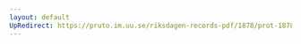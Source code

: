```yaml
---
layout: default
UpRedirect: https://pruto.im.uu.se/riksdagen-records-pdf/1878/prot-1878--ak--052/prot-1878--ak--052_032.pdf
---
```


